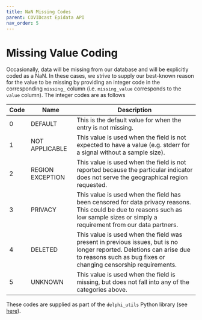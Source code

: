 ```yaml
---
title: NaN Missing Codes
parent: COVIDcast Epidata API
nav_order: 5
---
```


# Missing Value Coding

Occasionally, data will be missing from our database and will be explicitly coded as a NaN.
In these cases, we strive to supply our best-known reason for the value to be missing by
providing an integer code in the corresponding `missing_` column (i.e. `missing_value`
corresponds to the `value` column). The integer codes are as follows

| Code | Name | Description |
| --- | --- | --- |
| 0 | DEFAULT | This is the default value for when the entry is not missing. |
| 1 | NOT APPLICABLE | This value is used when the field is not expected to have a value (e.g. stderr for a signal without a sample size). |
| 2 | REGION EXCEPTION | This value is used when the field is not reported because the particular indicator does not serve the geographical region requested. |
| 3 | PRIVACY | This value is used when the field has been censored for data privacy reasons. This could be due to reasons such as low sample sizes or simply a requirement from our data partners. |
| 4 | DELETED | This value is used when the field was present in previous issues, but is no longer reported. Deletions can arise due to reasons such as bug fixes or changing censorship requirements. |
| 5 | UNKNOWN | This value is used when the field is missing, but does not fall into any of the categories above. |

These codes are supplied as part of the `delphi_utils` Python library (see [here](https://pypi.org/project/delphi-utils/)).